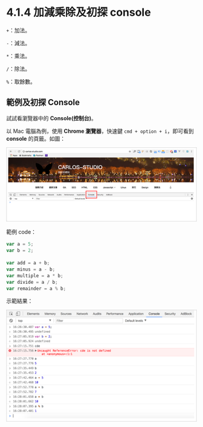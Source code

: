 # 4.1.4 加減乘除及初探 console

`+`：加法。

`-`：減法。

`*`：乘法。

`/`：除法。

`%`：取餘數。

## 範例及初探 Console

試試看瀏覽器中的 **Console\(控制台\)**。

以 Mac 電腦為例，使用 **Chrome 瀏覽器**，快速鍵 `cmd + option + i`，即可看到 **console** 的頁籤。如圖：

![](../../.gitbook/assets/console.png)

範例 code：

```javascript
var a = 5;
var b = 2;

var add = a + b;
var minus = a - b;
var multiple = a * b;
var divide = a / b;
var remainder = a % b;
```

示範結果：

![](../../.gitbook/assets/console-shi-fan.png)

